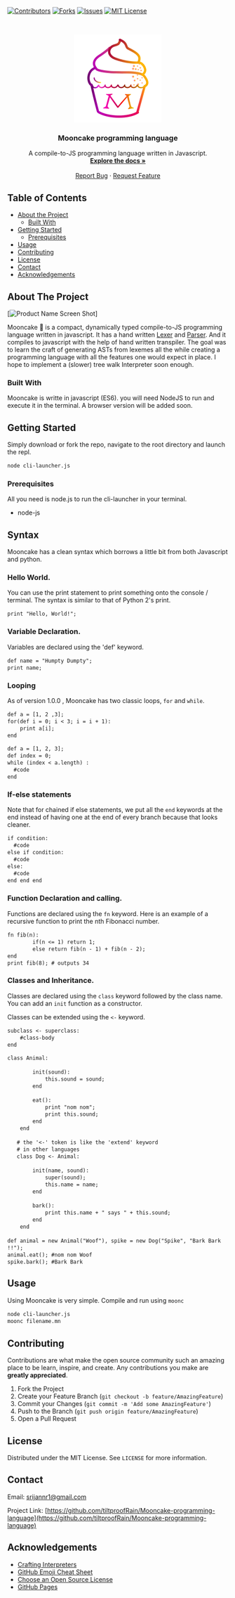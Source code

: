 <!--
*** Thanks for checking out this README Template. If you have a suggestion that would
*** make this better, please fork the repo and create a pull request or simply open
*** an issue with the tag "enhancement".
*** Thanks again! Now go create something AMAZING! :D
-->





<!-- PROJECT SHIELDS -->
<!--
*** I'm using markdown "reference style" links for readability.
*** Reference links are enclosed in brackets [ ] instead of parentheses ( ).
*** See the bottom of this document for the declaration of the reference variables
*** for contributors-url, forks-url, etc. This is an optional, concise syntax you may use.
*** https://www.markdownguide.org/basic-syntax/#reference-style-links
-->
[![Contributors][contributors-shield]][contributors-url]
[![Forks][forks-shield]][forks-url]
[![Issues][issues-shield]][issues-url]
[![MIT License][license-shield]][license-url]


<!-- PROJECT LOGO -->
<br />
<p align="center">
  <a href="#">
    <img src="./assets/imgs/logo-final.png" alt="Logo" width="200" height="200">
  </a>

  <h3 align="center">Mooncake programming language</h3>

  <p align="center">
   A compile-to-JS programming language written in Javascript.
    <br />
    <a href="#"><strong>Explore the docs »</strong></a>
    <br />
    <br />
    <a href="https://github.com/tiltproofRain/Mooncake-programming-language/issues">Report Bug</a>
    ·
    <a href="https://github.com/tiltproofRain/Mooncake-programming-language/issues">Request Feature</a>
  </p>
</p>



<!-- TABLE OF CONTENTS -->
## Table of Contents

* [About the Project](#about-the-project)
  * [Built With](#built-with)
* [Getting Started](#getting-started)
  * [Prerequisites](#prerequisites)
* [Usage](#usage)
* [Contributing](#contributing)
* [License](#license)
* [Contact](#contact)
* [Acknowledgements](#acknowledgements)


<!-- ABOUT THE PROJECT -->
## About The Project

[![Product Name Screen Shot][product-screenshot]]

Mooncake :cake: is a compact, dynamically typed compile-to-JS programming language written in javascript.
It has a hand written [Lexer][lexer-url] and [Parser][parser-url]. And it compiles to javascript with the help of hand written transpiler.
The goal was to learn the craft of generating ASTs from lexemes all the while creating a programming language with all the features one would expect in place. I hope to implement a (slower) tree walk Interpreter soon enough.

### Built With
Mooncake is writte in javascript (ES6).  you will need NodeJS to run and execute it in the terminal.
A browser version will be added soon.

<!-- GETTING STARTED -->
## Getting Started
Simply download or fork the repo, navigate to the root directory and launch the repl.

```sh
node cli-launcher.js
```
### Prerequisites
All you need is node.js to run the cli-launcher in your terminal.

* node-js


## Syntax
Mooncake has a clean syntax which borrows a little bit from both Javascript and python.

### Hello World.
You can use the print statement to print something onto the console / terminal. 
The syntax is similar to that of Python 2's print. 

```
print "Hello, World!";
```

### Variable Declaration.
Variables are declared using the 'def' keyword.

```
def name = "Humpty Dumpty";
print name;
```

### Looping

As of version 1.0.0 , Mooncake has two classic loops, `for` and `while`.

```
def a = [1, 2 ,3];
for(def i = 0; i < 3; i = i + 1):
    print a[i];
end
```

```
def a = [1, 2, 3];
def index = 0;
while (index < a.length) : 
  #code
end
```

### If-else statements

Note that for chained if else statements, we put all the `end` keywords at the end instead of having one at the end of every branch because that looks cleaner.
```
if condition:
  #code
else if condition:
  #code
else:
  #code
end end end
```

### Function Declaration and calling.
Functions are declared using the `fn` keyword. Here is an example of a recursive function to print the nth Fibonacci number.

```
fn fib(n):
        if(n <= 1) return 1; 
        else return fib(n - 1) + fib(n - 2);
end
print fib(8); # outputs 34
```

### Classes and Inheritance.
Classes are declared using the `class` keyword followed by the class name. 
You can add an `init` function as a constructor.

Classes can be extended using the `<-` keyword.

```
subclass <- superclass:
    #class-body
end
```

```
class Animal:
       
        init(sound):
            this.sound = sound;
        end

        eat():
            print "nom nom";
            print this.sound;
        end
    end

   # the '<-' token is like the 'extend' keyword
   # in other languages
   class Dog <- Animal:

        init(name, sound):
            super(sound);
            this.name = name;
        end

        bark():
            print this.name + " says " + this.sound;
        end
    end
    
def animal = new Animal("Woof"), spike = new Dog("Spike", "Bark Bark !!");
animal.eat(); #nom nom Woof
spike.bark(); #Bark Bark
```



<!-- USAGE EXAMPLES -->
## Usage

Using Mooncake is very simple.
Compile and run using `moonc`

```sh
node cli-launcher.js
moonc filename.mn
```

<!-- CONTRIBUTING -->
## Contributing

Contributions are what make the open source community such an amazing place to be learn, inspire, and create. Any contributions you make are **greatly appreciated**.

1. Fork the Project
2. Create your Feature Branch (`git checkout -b feature/AmazingFeature`)
3. Commit your Changes (`git commit -m 'Add some AmazingFeature'`)
4. Push to the Branch (`git push origin feature/AmazingFeature`)
5. Open a Pull Request



<!-- LICENSE -->
## License

Distributed under the MIT License. See `LICENSE` for more information.

<!-- CONTACT -->
## Contact

Email: srijannr1@gmail.com

Project Link: [https://github.com/tiltproofRain/Mooncake-programming-language](https://github.com/tiltproofRain/Mooncake-programming-language)



<!-- ACKNOWLEDGEMENTS -->
## Acknowledgements

* [Crafting Interpreters](http://www.craftinginterpreters.com/)
* [GitHub Emoji Cheat Sheet](https://www.webpagefx.com/tools/emoji-cheat-sheet)
* [Choose an Open Source License](https://choosealicense.com)
* [GitHub Pages](https://pages.github.com)




<!-- MARKDOWN LINKS & IMAGES -->
<!-- https://www.markdownguide.org/basic-syntax/#reference-style-links -->
[contributors-shield]: https://img.shields.io/github/contributors/tiltproofRain/Mooncake-programming-language.svg?style=flat-square
[contributors-url]: https://github.com/tiltproofRain/Mooncake-programming-language/graphs/contributors
[forks-shield]: https://img.shields.io/github/forks/tiltproofRain/Mooncake-programming-language.svg?style=flat-square
[forks-url]: https://github.com/tiltproofRain/Mooncake-programming-language/network/members
[stars-shield]: https://img.shields.io/github/stars/tiltproofRain/Mooncake-programming-language.svg?style=flat-square
[stars-url]: https://github.com/othneildrew/Best-README-Template/stargazers
[issues-shield]: https://img.shields.io/github/issues/tiltproofRain/Mooncake-programming-language.svg?style=flat-square
[issues-url]: https://github.com/tiltproofRain/Mooncake-programming-language/issues
[license-shield]: https://img.shields.io/github/license/tiltproofRain/Mooncake-programming-language.svg?style=flat-square
[license-url]: https://github.com/tiltproofRain/Mooncake-programming-language/blob/master/LICENCE.txt
[product-screenshot]: images/screenshot.png
[lexer-url]: https://github.com/tiltproofRain/Mooncake-programming-language/tree/master/src/Lexer
[parser-url]: https://github.com/tiltproofRain/Mooncake-programming-language/blob/master/src/Parser/MoonCake.js
